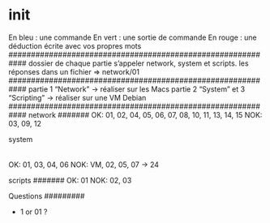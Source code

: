 # init
En bleu : une commande
En vert : une sortie de commande
En rouge : une déduction écrite avec vos propres mots
############################################################
dossier de chaque partie 
s’appeler network, system et scripts. 
les réponses dans un fichier => network/01
############################################################
partie 1 “Network” -> réaliser sur les Macs
partie 2 “System” et 3 “Scripting” -> réaliser sur une VM Debian
############################################################
network
#######
OK: 01, 02, 04, 05, 06, 07, 08, 10, 11, 13, 14, 15
NOK: 03, 09, 12

system
######
OK: 01, 03, 04, 06
NOK: VM, 02, 05, 07 -> 24

scripts
#######
OK: 01
NOK: 02, 03

Questions
#########
* 1 or 01 ?


